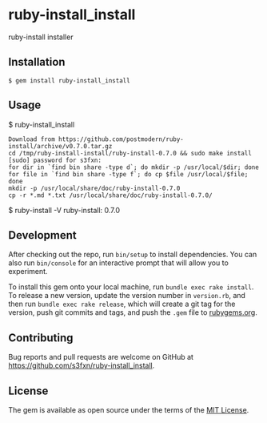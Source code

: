 # ruby-install_install

ruby-install installer

## Installation

    $ gem install ruby-install_install

## Usage

$ ruby-install_install 
```
Download from https://github.com/postmodern/ruby-install/archive/v0.7.0.tar.gz
cd /tmp/ruby-install-install/ruby-install-0.7.0 && sudo make install
[sudo] password for s3fxn: 
for dir in `find bin share -type d`; do mkdir -p /usr/local/$dir; done
for file in `find bin share -type f`; do cp $file /usr/local/$file; done
mkdir -p /usr/local/share/doc/ruby-install-0.7.0
cp -r *.md *.txt /usr/local/share/doc/ruby-install-0.7.0/
```
$ ruby-install -V
ruby-install: 0.7.0


## Development

After checking out the repo, run `bin/setup` to install dependencies. You can also run `bin/console` for an interactive prompt that will allow you to experiment.

To install this gem onto your local machine, run `bundle exec rake install`. To release a new version, update the version number in `version.rb`, and then run `bundle exec rake release`, which will create a git tag for the version, push git commits and tags, and push the `.gem` file to [rubygems.org](https://rubygems.org).

## Contributing

Bug reports and pull requests are welcome on GitHub at https://github.com/s3fxn/ruby-install_install.

## License

The gem is available as open source under the terms of the [MIT License](https://opensource.org/licenses/MIT).
